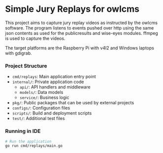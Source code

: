 # Simple Jury Replays for owlcms

This project aims to capture jury replay videos as instructed by the owlcms software.
The program listens to events pushed over http using the same json contents as used for the publicresults and wise-eyes modules.
ffmpeg is used to capture the videos.

The target platforms are the Raspberry Pi with v4l2 and Windows laptops with gdigrab.

### Project Structure

- `cmd/replays`: Main application entry point
- `internal/`: Private application code
  - `api/`: API handlers and middleware
  - `models/`: Data models
  - `service/`: Business logic
- `pkg/`: Public packages that can be used by external projects
- `configs/`: Configuration files
- `scripts/`: Build and deployment scripts
- `test/`: Additional test files

### Running in IDE

```bash
# Run the application
go run cmd/replays/main.go
```
